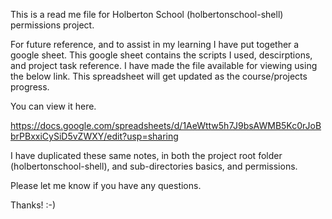 This is a read me file for Holberton School (holbertonschool-shell) permissions project.

For future reference, and to assist in my learning I have put together a google sheet.  This google sheet contains the scripts I used, descirptions, and project task reference. I have made the file available for viewing using the below link. This spreadsheet will get updated as the course/projects progress. 

You can view it here. 

https://docs.google.com/spreadsheets/d/1AeWttw5h7J9bsAWMB5Kc0rJoBbrPBxxiCySiD5vZWXY/edit?usp=sharing

I have duplicated these same notes, in both the project root folder (holbertonschool-shell), and sub-directories basics, and permissions. 

Please let me know if you have any questions. 

Thanks!  :-)
 
